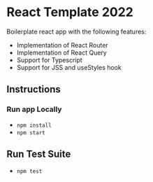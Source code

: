 # React Template 2022

Boilerplate react app with the following features:

* Implementation of React Router
* Implementation of React Query
* Support for Typescript
* Support for JSS and useStyles hook

## Instructions

### Run app Locally

- `npm install`
- `npm start`

## Run Test Suite

- `npm test`
